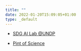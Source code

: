 ```yaml
---
title: ""
date: 2022-01-20T15:09:05+01:00
type: _default
---
```


* [SDG AI Lab @UNDP](https://sdgailab.org/)
  
* [Pint of Science](https://pintofscience.de/team/Team%20Hamburg)